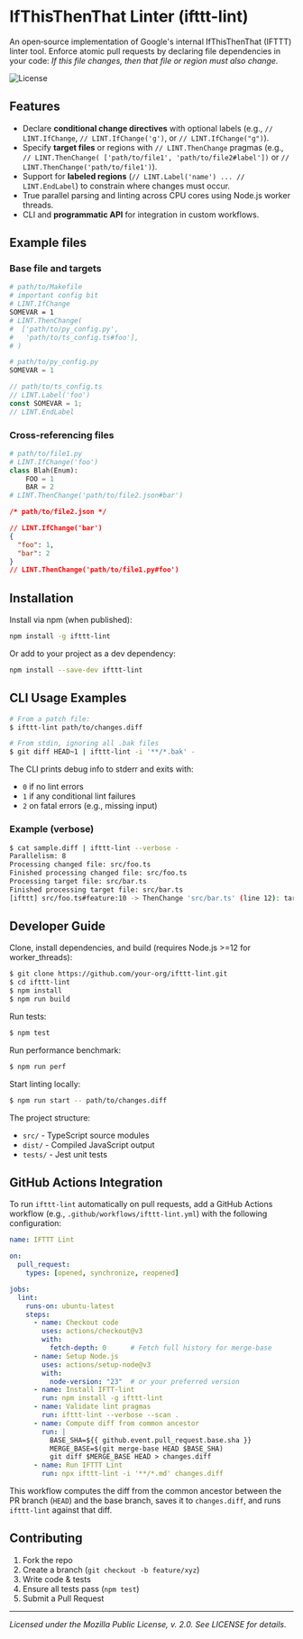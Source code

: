 # IfThisThenThat Linter (ifttt-lint)

An open‑source implementation of Google's internal IfThisThenThat (IFTTT) linter tool. Enforce
atomic pull requests by declaring file dependencies in your code: _If this file changes, then that
file or region must also change._


![License](https://img.shields.io/badge/license-MPL%202.0-blue.svg)

## Features
- Declare **conditional change directives** with optional labels (e.g., `// LINT.IfChange`, `//
  LINT.IfChange('g')`, or `// LINT.IfChange("g")`).
- Specify **target files** or regions with `// LINT.ThenChange` pragmas (e.g., `// LINT.ThenChange(
  ['path/to/file1', 'path/to/file2#label'])` or `// LINT.ThenChange('path/to/file1')`).
- Support for **labeled regions** (`// LINT.Label('name') ... // LINT.EndLabel`) to constrain where
  changes must occur.
- True parallel parsing and linting across CPU cores using Node.js worker threads.
- CLI and **programmatic API** for integration in custom workflows.

## Example files

### Base file and targets

```bash
# path/to/Makefile
# important config bit
# LINT.IfChange
SOMEVAR = 1
# LINT.ThenChange(
#  ['path/to/py_config.py',
#   'path/to/ts_config.ts#foo'],
# )
```

```python
# path/to/py_config.py
SOMEVAR = 1
```

```typescript
// path/to/ts_config.ts
// LINT.Label('foo')
const SOMEVAR = 1;
// LINT.EndLabel
```

### Cross-referencing files
```python
# path/to/file1.py
# LINT.IfChange('foo')
class Blah(Enum):
    FOO = 1
    BAR = 2
# LINT.ThenChange('path/to/file2.json#bar')
```

```json
/* path/to/file2.json */

// LINT.IfChange('bar')
{
  "foo": 1,
  "bar": 2
}
// LINT.ThenChange('path/to/file1.py#foo')
```

## Installation
Install via npm (when published):
```bash
npm install -g ifttt-lint
```
Or add to your project as a dev dependency:
```bash
npm install --save-dev ifttt-lint
```

## CLI Usage Examples

```bash
# From a patch file:
$ ifttt-lint path/to/changes.diff

# From stdin, ignoring all .bak files
$ git diff HEAD~1 | ifttt-lint -i '**/*.bak' -
```
The CLI prints debug info to stderr and exits with:
- `0` if no lint errors
- `1` if any conditional lint failures
- `2` on fatal errors (e.g., missing input)

### Example (verbose)
```bash
$ cat sample.diff | ifttt-lint --verbose -
Parallelism: 8
Processing changed file: src/foo.ts
Finished processing changed file: src/foo.ts
Processing target file: src/bar.ts
Finished processing target file: src/bar.ts
[ifttt] src/foo.ts#feature:10 -> ThenChange 'src/bar.ts' (line 12): target file 'src/bar.ts' not changed.
```

## Developer Guide
Clone, install dependencies, and build (requires Node.js >=12 for worker_threads):
```bash
$ git clone https://github.com/your-org/ifttt-lint.git
$ cd ifttt-lint
$ npm install
$ npm run build
```
Run tests:
```bash
$ npm test
```
Run performance benchmark:
```bash
$ npm run perf
```
Start linting locally:
```bash
$ npm run start -- path/to/changes.diff
```

The project structure:
- `src/` - TypeScript source modules
- `dist/` - Compiled JavaScript output
- `tests/` - Jest unit tests

## GitHub Actions Integration

To run `ifttt-lint` automatically on pull requests, add a GitHub Actions workflow (e.g., `.github/workflows/ifttt-lint.yml`) with the following configuration:

```yaml
name: IFTTT Lint

on:
  pull_request:
    types: [opened, synchronize, reopened]

jobs:
  lint:
    runs-on: ubuntu-latest
    steps:
      - name: Checkout code
        uses: actions/checkout@v3
        with:
          fetch-depth: 0      # Fetch full history for merge-base
      - name: Setup Node.js
        uses: actions/setup-node@v3
        with:
          node-version: "23"  # or your preferred version
      - name: Install IFTT-lint
        run: npm install -g ifttt-lint
      - name: Validate lint pragmas
        run: ifttt-lint --verbose --scan .
      - name: Compute diff from common ancestor
        run: |
          BASE_SHA=${{ github.event.pull_request.base.sha }}
          MERGE_BASE=$(git merge-base HEAD $BASE_SHA)
          git diff $MERGE_BASE HEAD > changes.diff
      - name: Run IFTTT Lint
        run: npx ifttt-lint -i '**/*.md' changes.diff
```

This workflow computes the diff from the common ancestor between the PR branch (`HEAD`) and the base branch, saves it to `changes.diff`, and runs `ifttt-lint` against that diff.

## Contributing
1. Fork the repo
2. Create a branch (`git checkout -b feature/xyz`)
3. Write code & tests
4. Ensure all tests pass (`npm test`)
5. Submit a Pull Request

---
_Licensed under the Mozilla Public License, v. 2.0. See LICENSE for details._
